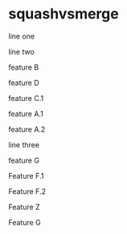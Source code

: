 # squashvsmerge
line one

line two

feature B

feature D

feature C.1

feature A.1

feature A.2

line three

feature G

Feature F.1

Feature F.2

Feature Z

Feature G

